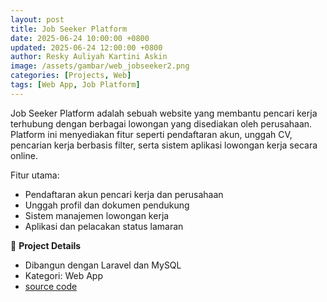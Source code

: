 ```yaml
---
layout: post
title: Job Seeker Platform
date: 2025-06-24 10:00:00 +0800
updated: 2025-06-24 12:00:00 +0800
author: Resky Auliyah Kartini Askin
image: /assets/gambar/web_jobseeker2.png
categories: [Projects, Web]
tags: [Web App, Job Platform]
---
```


Job Seeker Platform adalah sebuah website yang membantu pencari kerja terhubung dengan berbagai lowongan yang disediakan oleh perusahaan. Platform ini menyediakan fitur seperti pendaftaran akun, unggah CV, pencarian kerja berbasis filter, serta sistem aplikasi lowongan kerja secara online.

Fitur utama:
- Pendaftaran akun pencari kerja dan perusahaan
- Unggah profil dan dokumen pendukung
- Sistem manajemen lowongan kerja
- Aplikasi dan pelacakan status lamaran

🔗 **Project Details**
- Dibangun dengan Laravel dan MySQL
- Kategori: Web App
- [source code](https://github.com/reskyauliyahka/Project_JobSeeker)
